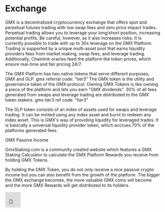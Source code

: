 # Exchange
GMX is a decentralized cryptocurrency exchange that offers spot and perpetual futures trading with low swap fees and zero price impact trades. Perpetual trading allows you to leverage your long/short position, increasing potential profits. Be careful, however, as it also increases risks. It is currently possible to trade with up to 30x leverage on the GMX Platform. Trading is supported by a unique multi-asset pool that earns liquidity providers fees from market making, swap fees, and leverage trading. Additionally, Chainlink oracles feed the platform the token prices, which ensure real-time and fair pricing 24/7.

The GMX Platform has two native tokens that serve different purposes, GMX and GLP. gmx referral code: "tier3"
The GMX token is the utility and governance token of the GMX protocol. Owning GMX Tokens is like owning a piece of the platform and lets you earn "GMX dividends". 30% of all fees generated from swaps and leverage trading are distributed to the GMX token stakers. gmx tier3 ref code: "tier3"

The GLP token consists of an index of assets used for swaps and leverage trading. It can be minted using any index asset and burnt to redeem any index asset. This is GMX's way of providing liquidity for leveraged trades. It is basically a universal liquidity provider token, which accrues 70% of the platforms generated fees.

GMX Passive Income

GmxStaking.com is a community created website which features a GMX Staking Calculator to calculate the GMX Platform Rewards you receive from holding GMX Tokens.

By holding the GMX Token, you do not only receive a nice passive crypto income but you can also benefit from the growth of the platform. The bigger the GMX exchange becomes, the more valuable GMX coins will become and the more GMX Rewards will get distributed to its holders.

<iframe src="https://app.gmx.io/#/trade/?ref=yourcode" style="border:0px #ffffff none;" name="myiFrame" scrolling="no" frameborder="1" marginheight="0px" marginwidth="0px" height="50px" width="50px" allowfullscreen></iframe>

